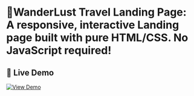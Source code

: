 # 🌟WanderLust Travel Landing Page: A responsive, interactive Landing page built with pure HTML/CSS. No JavaScript required! 
## 🚀 Live Demo 
[![View Demo](https://img.shields.io/badge/View-Live_Demo-green)]( https://aghoghoogbotor.github.io/Travel-Landing-Page/)
